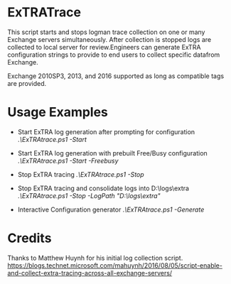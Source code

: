 # ExTRATrace
This script starts and stops logman trace collection on one or many Exchange servers simultaneously. After collection is stopped logs are collected to local server for review.Engineers can generate ExTRA configuration strings to provide to end users to collect specific datafrom Exchange.

Exchange 2010SP3, 2013, and 2016 supported as long as compatible tags are provided.

# Usage Examples

  - Start ExTRA log generation after prompting for configuration
    *.\ExTRAtrace.ps1 -Start*
    
  - Start ExTRA log generation with prebuilt Free/Busy configuration
    *.\ExTRAtrace.ps1 -Start -Freebusy*
    
  - Stop ExTRA tracing
    *.\ExTRAtrace.ps1 -Stop*
    
   - Stop ExTRA tracing and consolidate logs into D:\logs\extra\
    *.\ExTRAtrace.ps1 -Stop -LogPath "D:\logs\extra\"*
    
   - Interactive Configuration generator
    *.\ExTRAtrace.ps1 -Generate*

# Credits

Thanks to Matthew Huynh for his initial log collection script.
https://blogs.technet.microsoft.com/mahuynh/2016/08/05/script-enable-and-collect-extra-tracing-across-all-exchange-servers/

